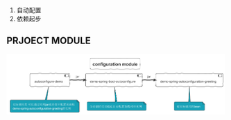 1. 自动配置
2. 依赖起步
## PRJOECT  MODULE
![PROJECT MODULE](MODULE/CONFIGURATION_MODULE.PNG)
	
	
	
	
	
	
	
	
	
	
	
